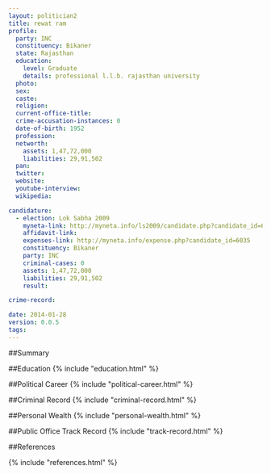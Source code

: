 ```yaml
---
layout: politician2
title: rewat ram
profile: 
  party: INC
  constituency: Bikaner
  state: Rajasthan
  education: 
    level: Graduate
    details: professional l.l.b. rajasthan university
  photo: 
  sex: 
  caste: 
  religion: 
  current-office-title: 
  crime-accusation-instances: 0
  date-of-birth: 1952
  profession: 
  networth: 
    assets: 1,47,72,000
    liabilities: 29,91,502
  pan: 
  twitter: 
  website: 
  youtube-interview: 
  wikipedia: 

candidature: 
  - election: Lok Sabha 2009
    myneta-link: http://myneta.info/ls2009/candidate.php?candidate_id=6035
    affidavit-link: 
    expenses-link: http://myneta.info/expense.php?candidate_id=6035
    constituency: Bikaner 
    party: INC
    criminal-cases: 0
    assets: 1,47,72,000
    liabilities: 29,91,502
    result:  

crime-record: 

date: 2014-01-28
version: 0.0.5
tags: 
---
```

##Summary


##Education
{% include "education.html" %}


##Political Career
{% include "political-career.html" %}


##Criminal Record
{% include "criminal-record.html" %}


##Personal Wealth
{% include "personal-wealth.html" %}


##Public Office Track Record
{% include "track-record.html" %}


##References


{% include "references.html" %}